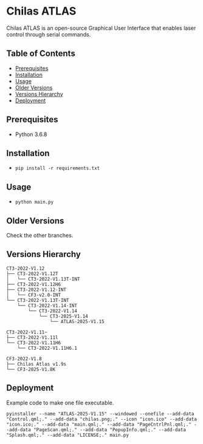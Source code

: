 # Chilas ATLAS 

Chilas ATLAS is an open-source Graphical User Interface that enables laser control through serial commands.

## Table of Contents

- [Prerequisites](#prerequisites)
- [Installation](#installation)
- [Usage](#usage)
- [Older Versions](#older-versions)
- [Versions Hierarchy](#versions-hierarchy)
- [Deployment](#deployment)

## Prerequisites

* Python 3.6.8

## Installation

* `pip install -r requirements.txt`

## Usage

* `python main.py`

## Older Versions

Check the other branches.

## Versions Hierarchy
```
CT3-2022-V1.12
├── CT3-2022-V1.12T
│   └── CT3-2022-V1.13T-INT
├── CT3-2022-V1.12H6
├── CT3-2022-V1.12-INT
│   └── CF3-v2.0-INT
└── CT3-2022-V1.13T-INT
    └── CT3-2022-V1.14-INT
        └── CT3-2022-V1.14
            └── CT3-2025-V1.14
                └── ATLAS-2025-V1.15
```
```
CT3-2022-V1.11~
├── CT3-2022-V1.11l
└── CT3-2022-V1.11H6
    └── CT3-2022-V1.11H6.1
```
```
CF3-2022-V1.8
├── Chilas Atlas v1.9s
└── CF3-2025-V1.8K
```

## Deployment
Example code to make one file executable.
```
pyinstaller --name "ATLAS-2025-V1.15" --windowed --onefile --add-data "Control.qml;." --add-data "chilas.png;." --icon "icon.ico" --add-data "icon.ico;." --add-data "main.qml;." --add-data "PageCntrlPnl.qml;." --add-data "PageScan.qml;." --add-data "PopupInfo.qml;." --add-data "Splash.qml;." --add-data "LICENSE;." main.py
```
